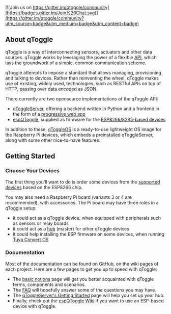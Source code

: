 [![Join us on https://gitter.im/qtoggle/community](https://badges.gitter.im/Join%20Chat.svg)](https://gitter.im/qtoggle/community?utm_source=badge&utm_medium=badge&utm_content=badge)

##


## About qToggle

qToggle is a way of interconnecting sensors, actuators and other data sources. qToggle works by leveraging the power of a flexible [API](https://github.com/qtoggle/docs/wiki/API-Specifications), which lays the groundwork of a simple, common communication scheme.

qToggle attempts to impose a standard that allows managing, provisioning and talking to devices. Rather than reinventing the wheel, qToggle makes use of existing, widely used, technologies, such as RESTful APIs on top of HTTP, passing over data encoded as JSON.

There currently are two opensource implementations of the qToggle API:
 * [qToggleServer](https://github.com/qtoggle/qtoggleserver), offering a backend written in Python and a frontend in the form of a [progressive web app](https://github.com/qtoggle/qtoggleserver/wiki/Web-App)
 * [espQToggle](https://github.com/qtoggle/espqtoggle), supplied as firmware for the [ESP8266/8285-based devices](https://en.wikipedia.org/wiki/ESP8266)

In addition to these, [qToggleOS](https://github.com/qtoggle/qtoggleos) is a ready-to-use lightweight OS image for the Raspberry Pi devices, which embeds a preinstalled qToggleServer, along with some other nice-to-have features.


## Getting Started

### Choose Your Devices

The first thing you'll want to do is order some devices from the [supported devices](https://github.com/qtoggle/espqtoggle/wiki/Supported-Devices) based on the ESP8266 chip.

You may also need a Raspberry Pi board (variants 3 or 4 are recommended), with accessories. The Pi board may have three roles in a qToggle setup:
 * it could act as a qToggle device, when equipped with peripherals such as sensors or relay boards
 * it could act as a [hub](https://github.com/qtoggle/qtoggleserver/wiki/Hub-Setup) (master) for other qToggle devices
 * it could help installing the ESP firmware on some devices, when running [Tuya Convert OS](https://github.com/qtoggle/espqtoggle/wiki/Tuya-Convert-OS)

### Documentation

Most of the documentation can be found on GitHub, on the wiki pages of each project. Here are a few pages to get you up to speed with qToggle:

 * The [basic notions](https://github.com/qtoggle/docs/wiki/Basic-Notions) page will get you better acquainted with qToggle terms, components and scenarios.
 * The [FAQ](https://github.com/qtoggle/docs/wiki/FAQ) will hopefully answer some of the questions you may have.
 * The [qToggleServer's Getting Started](https://github.com/qtoggle/qtoggleserver/wiki/Getting-Started) page will help you set up your hub.
 * Finally, check out the [espQToggle Wiki](https://github.com/qtoggle/espqtoggle/wiki) if you want to use an ESP-based device with qToggle.
